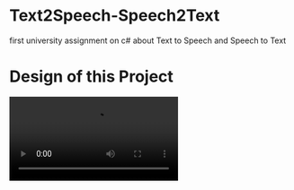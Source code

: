 # Text2Speech-Speech2Text
first university assignment on c# about Text to Speech and Speech to Text 
# Design of this Project

![Video of Design](https://hxnain619.github.io/Text2Speech-Speech2Text/Assignment1.mp4)
